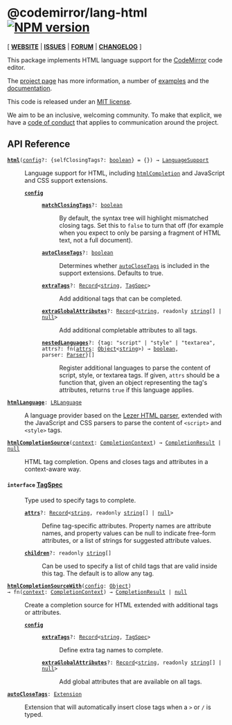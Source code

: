 <!-- NOTE: README.md is generated from src/README.md -->

# @codemirror/lang-html [![NPM version](https://img.shields.io/npm/v/@codemirror/lang-html.svg)](https://www.npmjs.org/package/@codemirror/lang-html)

[ [**WEBSITE**](https://codemirror.net/6/) | [**ISSUES**](https://github.com/codemirror/dev/issues) | [**FORUM**](https://discuss.codemirror.net/c/next/) | [**CHANGELOG**](https://github.com/codemirror/lang-html/blob/main/CHANGELOG.md) ]

This package implements HTML language support for the
[CodeMirror](https://codemirror.net/6/) code editor.

The [project page](https://codemirror.net/6/) has more information, a
number of [examples](https://codemirror.net/6/examples/) and the
[documentation](https://codemirror.net/6/docs/).

This code is released under an
[MIT license](https://github.com/codemirror/lang-html/tree/main/LICENSE).

We aim to be an inclusive, welcoming community. To make that explicit,
we have a [code of
conduct](http://contributor-covenant.org/version/1/1/0/) that applies
to communication around the project.

## API Reference

<dl>
<dt id="user-content-html">
  <code><strong><a href="#user-content-html">html</a></strong>(<a id="user-content-html^config" href="#user-content-html^config">config</a>&#8288;?: {selfClosingTags&#8288;?: <a href="https://developer.mozilla.org/en-US/docs/Web/JavaScript/Reference/Global_Objects/Boolean">boolean</a>} = {}) → <a href="https://codemirror.net/docs/ref#language.LanguageSupport">LanguageSupport</a></code></dt>

<dd><p>Language support for HTML, including
<a href="#user-content-htmlcompletion"><code>htmlCompletion</code></a> and JavaScript and
CSS support extensions.</p>
<dl><dt id="user-content-html^config">
  <code><strong><a href="#user-content-html^config">config</a></strong></code></dt>

<dd><dl><dt id="user-content-html^config.matchclosingtags">
  <code><strong><a href="#user-content-html^config.matchclosingtags">matchClosingTags</a></strong>&#8288;?: <a href="https://developer.mozilla.org/en-US/docs/Web/JavaScript/Reference/Global_Objects/Boolean">boolean</a></code></dt>

<dd><p>By default, the syntax tree will highlight mismatched closing
tags. Set this to <code>false</code> to turn that off (for example when you
expect to only be parsing a fragment of HTML text, not a full
document).</p>
</dd><dt id="user-content-html^config.autoclosetags">
  <code><strong><a href="#user-content-html^config.autoclosetags">autoCloseTags</a></strong>&#8288;?: <a href="https://developer.mozilla.org/en-US/docs/Web/JavaScript/Reference/Global_Objects/Boolean">boolean</a></code></dt>

<dd><p>Determines whether <a href="#user-content-autoclosetags"><code>autoCloseTags</code></a>
is included in the support extensions. Defaults to true.</p>
</dd><dt id="user-content-html^config.extratags">
  <code><strong><a href="#user-content-html^config.extratags">extraTags</a></strong>&#8288;?: <a href="https://www.typescriptlang.org/docs/handbook/utility-types.html#recordkeystype">Record</a>&lt;<a href="https://developer.mozilla.org/en-US/docs/Web/JavaScript/Reference/Global_Objects/String">string</a>, <a href="#user-content-tagspec">TagSpec</a>&gt;</code></dt>

<dd><p>Add additional tags that can be completed.</p>
</dd><dt id="user-content-html^config.extraglobalattributes">
  <code><strong><a href="#user-content-html^config.extraglobalattributes">extraGlobalAttributes</a></strong>&#8288;?: <a href="https://www.typescriptlang.org/docs/handbook/utility-types.html#recordkeystype">Record</a>&lt;<a href="https://developer.mozilla.org/en-US/docs/Web/JavaScript/Reference/Global_Objects/String">string</a>, readonly <a href="https://developer.mozilla.org/en-US/docs/Web/JavaScript/Reference/Global_Objects/String">string</a>[] | <a href="https://developer.mozilla.org/en-US/docs/Web/JavaScript/Reference/Global_Objects/null">null</a>&gt;</code></dt>

<dd><p>Add additional completable attributes to all tags.</p>
</dd><dt id="user-content-html^config.nestedlanguages">
  <code><strong><a href="#user-content-html^config.nestedlanguages">nestedLanguages</a></strong>&#8288;?: {tag: &quot;script&quot; | &quot;style&quot; | &quot;textarea&quot;, attrs&#8288;?: fn(<a id="user-content-html^config.nestedlanguages.attrs^attrs" href="#user-content-html^config.nestedlanguages.attrs^attrs">attrs</a>: <a href="https://developer.mozilla.org/en-US/docs/Web/JavaScript/Reference/Global_Objects/Object">Object</a>&lt;<a href="https://developer.mozilla.org/en-US/docs/Web/JavaScript/Reference/Global_Objects/String">string</a>&gt;) → <a href="https://developer.mozilla.org/en-US/docs/Web/JavaScript/Reference/Global_Objects/Boolean">boolean</a>, parser: <a href="https://lezer.codemirror.net/docs/ref/#common.Parser">Parser</a>}[]</code></dt>

<dd><p>Register additional languages to parse the content of script,
style, or textarea tags. If given, <code>attrs</code> should be a function
that, given an object representing the tag's attributes, returns
<code>true</code> if this language applies.</p>
</dd></dl></dd></dl></dd>
<dt id="user-content-htmllanguage">
  <code><strong><a href="#user-content-htmllanguage">htmlLanguage</a></strong>: <a href="https://codemirror.net/docs/ref#language.LRLanguage">LRLanguage</a></code></dt>

<dd><p>A language provider based on the <a href="https://github.com/lezer-parser/html">Lezer HTML
parser</a>, extended with the
JavaScript and CSS parsers to parse the content of <code>&lt;script&gt;</code> and
<code>&lt;style&gt;</code> tags.</p>
</dd>
<dt id="user-content-htmlcompletionsource">
  <code><strong><a href="#user-content-htmlcompletionsource">htmlCompletionSource</a></strong>(<a id="user-content-htmlcompletionsource^context" href="#user-content-htmlcompletionsource^context">context</a>: <a href="https://codemirror.net/docs/ref#autocomplete.CompletionContext">CompletionContext</a>) → <a href="https://codemirror.net/docs/ref#autocomplete.CompletionResult">CompletionResult</a> | <a href="https://developer.mozilla.org/en-US/docs/Web/JavaScript/Reference/Global_Objects/null">null</a></code></dt>

<dd><p>HTML tag completion. Opens and closes tags and attributes in a
context-aware way.</p>
</dd>
<dt id="user-content-tagspec">
  <h4>
    <code>interface</code>
    <a href="#user-content-tagspec">TagSpec</a></h4>
</dt>

<dd><p>Type used to specify tags to complete.</p>
<dl><dt id="user-content-tagspec.attrs">
  <code><strong><a href="#user-content-tagspec.attrs">attrs</a></strong>&#8288;?: <a href="https://www.typescriptlang.org/docs/handbook/utility-types.html#recordkeystype">Record</a>&lt;<a href="https://developer.mozilla.org/en-US/docs/Web/JavaScript/Reference/Global_Objects/String">string</a>, readonly <a href="https://developer.mozilla.org/en-US/docs/Web/JavaScript/Reference/Global_Objects/String">string</a>[] | <a href="https://developer.mozilla.org/en-US/docs/Web/JavaScript/Reference/Global_Objects/null">null</a>&gt;</code></dt>

<dd><p>Define tag-specific attributes. Property names are attribute
names, and property values can be null to indicate free-form
attributes, or a list of strings for suggested attribute values.</p>
</dd><dt id="user-content-tagspec.children">
  <code><strong><a href="#user-content-tagspec.children">children</a></strong>&#8288;?: readonly <a href="https://developer.mozilla.org/en-US/docs/Web/JavaScript/Reference/Global_Objects/String">string</a>[]</code></dt>

<dd><p>Can be used to specify a list of child tags that are valid
inside this tag. The default is to allow any tag.</p>
</dd></dl>

</dd>
<dt id="user-content-htmlcompletionsourcewith">
  <code><strong><a href="#user-content-htmlcompletionsourcewith">htmlCompletionSourceWith</a></strong>(<a id="user-content-htmlcompletionsourcewith^config" href="#user-content-htmlcompletionsourcewith^config">config</a>: <a href="https://developer.mozilla.org/en-US/docs/Web/JavaScript/Reference/Global_Objects/Object">Object</a>) → fn(<a id="user-content-htmlcompletionsourcewith^returns^context" href="#user-content-htmlcompletionsourcewith^returns^context">context</a>: <a href="https://codemirror.net/docs/ref#autocomplete.CompletionContext">CompletionContext</a>) → <a href="https://codemirror.net/docs/ref#autocomplete.CompletionResult">CompletionResult</a> | <a href="https://developer.mozilla.org/en-US/docs/Web/JavaScript/Reference/Global_Objects/null">null</a></code></dt>

<dd><p>Create a completion source for HTML extended with additional tags
or attributes.</p>
<dl><dt id="user-content-htmlcompletionsourcewith^config">
  <code><strong><a href="#user-content-htmlcompletionsourcewith^config">config</a></strong></code></dt>

<dd><dl><dt id="user-content-htmlcompletionsourcewith^config.extratags">
  <code><strong><a href="#user-content-htmlcompletionsourcewith^config.extratags">extraTags</a></strong>&#8288;?: <a href="https://www.typescriptlang.org/docs/handbook/utility-types.html#recordkeystype">Record</a>&lt;<a href="https://developer.mozilla.org/en-US/docs/Web/JavaScript/Reference/Global_Objects/String">string</a>, <a href="#user-content-tagspec">TagSpec</a>&gt;</code></dt>

<dd><p>Define extra tag names to complete.</p>
</dd><dt id="user-content-htmlcompletionsourcewith^config.extraglobalattributes">
  <code><strong><a href="#user-content-htmlcompletionsourcewith^config.extraglobalattributes">extraGlobalAttributes</a></strong>&#8288;?: <a href="https://www.typescriptlang.org/docs/handbook/utility-types.html#recordkeystype">Record</a>&lt;<a href="https://developer.mozilla.org/en-US/docs/Web/JavaScript/Reference/Global_Objects/String">string</a>, readonly <a href="https://developer.mozilla.org/en-US/docs/Web/JavaScript/Reference/Global_Objects/String">string</a>[] | <a href="https://developer.mozilla.org/en-US/docs/Web/JavaScript/Reference/Global_Objects/null">null</a>&gt;</code></dt>

<dd><p>Add global attributes that are available on all tags.</p>
</dd></dl></dd></dl></dd>
<dt id="user-content-autoclosetags">
  <code><strong><a href="#user-content-autoclosetags">autoCloseTags</a></strong>: <a href="https://codemirror.net/docs/ref#state.Extension">Extension</a></code></dt>

<dd><p>Extension that will automatically insert close tags when a <code>&gt;</code> or
<code>/</code> is typed.</p>
</dd>
</dl>
